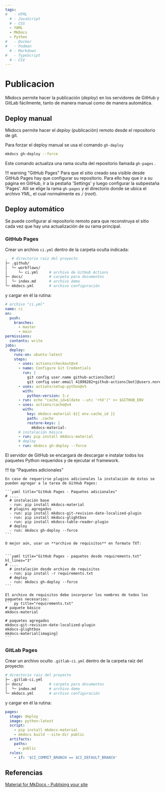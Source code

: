 ```yaml
---
tags:
#   - HTML
  # - JavaScript
  # - CSS
  - YAML
  - MkDocs
  - Python
#   - Docker
#   - Podman
  # - Markdown
#   - TypeScript
  # - CSV
---
```




# Publicacion

Mkdocs permite hacer la publicación (*deploy*) en los servidores de GitHub y GitLab fácilmente, tanto de manera manual como de manera automática.



## Deploy manual


Mkdocs permite hacer el *deploy* (publicación) remoto desde el repositorio de git.

Para forzar el deploy manual se usa el comando `gh-deploy`

```bash
mkdocs gh-deploy --force
```
Este comando actualiza una rama oculta del repositorio llamada `gh-pages` .

!!! warning "GitHub Pages"
    Para que el sitio creado sea visible desde GitHub Pages hay que configurar su repositorio. Para ello hay que ir a su página en GitHub, ir a la pestaña 'Settings' y luego configurar la subpestaña 'Pages'. Allí se elige la rama `gh-pages` y el directorio donde se ubica el archivo YML, el cual normalmente es `/` (*root*).


## Deploy automático

Se puede configurar al repositorio remoto para que reconstruya el sitio cada vez que hay una actualización de su rama principal.

### GitHub Pages

Crear un archivo `ci.yml` dentro de la carpeta oculta indicada:

```bash hl_lines="2-4" title="GitHub Pages - Ruta de GitHub Actions"
.  # directorio raiz del proyecto
├─ .github/
│  └─ workflows/
│     └─ ci.yml     # archivo de GitHub Actions
├─ docs/            # carpeta para documentos
│  └─ index.md      # archivo demo
└─ mkdocs.yml       # archivo configuración
```

y cargar en él la rutina:

```yaml title="GitHub Pages - Rutina de deploy automático" hl_lines="29-32"
# archivo "ci.yml"
name: ci 
on:
  push:
    branches:
      - master 
      - main
permissions:
  contents: write
jobs:
  deploy:
    runs-on: ubuntu-latest
    steps:
      - uses: actions/checkout@v4
      - name: Configure Git Credentials
        run: |
          git config user.name github-actions[bot]
          git config user.email 41898282+github-actions[bot]@users.noreply.github.com
      - uses: actions/setup-python@v5
        with:
          python-version: 3.x
      - run: echo "cache_id=$(date --utc '+%V')" >> $GITHUB_ENV 
      - uses: actions/cache@v4
        with:
          key: mkdocs-material-${{ env.cache_id }}
          path: .cache
          restore-keys: |
            mkdocs-material-
      # instalación básica
      - run: pip install mkdocs-material 
      # deploy
      - run: mkdocs gh-deploy --force
```

El servidor de GitHub se encargará de descargar e instalar todos los paquetes Python requeridos y de ejecutar el framework.

!!! tip "Paquetes adicionales"

    En caso de requerirse plugins adicionales la instalación de éstos se pueden agregar a la tarea de GitHub Pages:
    
    ```yaml title="GitHub Pages - Paquetes adicionales"
    # ....
      # instalación base
      - run: pip install mkdocs-material 
      # plugins agregados
      - run: pip install mkdocs-git-revision-date-localized-plugin
      - run: pip install mkdocs-glightbox
      - run: pip install mkdocs-table-reader-plugin
      # deploy
      - run: mkdocs gh-deploy --force
    ```

    O mejor aún, usar un **archivo de requisitos** en formato TXT: 


    ```yaml title="GitHub Pages - paquetes desde requirements.txt" hl_lines="3"
    # ....
      # instalación desde archivo de requisitos 
      - run: pip install -r requirements.txt 
      # deploy
      - run: mkdocs gh-deploy --force
    ```

    El archivo de requisitos debe incorporar los nombres de todos los paquetes necesarios:
    ``` py title="requirements.txt"
    # paquete básico
    mkdocs-material 

    # paquetes agregados
    mkdocs-git-revision-date-localized-plugin
    mkdocs-glightbox
    mkdocs-material[imaging]
    ```

### GitLab Pages



Crear un archivo oculto `.gitlab-ci.yml` dentro de la carpeta raíz del proyecto:

```bash  hl_lines="2" title="GitLab Pages - Ruta de archivo"
# directorio raiz del proyecto
├─ .gitlab-ci.yml
├─ docs/            # carpeta para documentos
│  └─ index.md      # archivo demo
└─ mkdocs.yml       # archivo configuración
```

y cargar en él la rutina:

```yaml title="GitLab Pages - Rutina de deploy automático"
pages:
  stage: deploy
  image: python:latest
  script:
    - pip install mkdocs-material
    - mkdocs build --site-dir public
  artifacts:
    paths:
      - public
  rules:
    - if: '$CI_COMMIT_BRANCH == $CI_DEFAULT_BRANCH'
```




## Referencias


[Material for MkDocs - Publising your site](https://squidfunk.github.io/mkdocs-material/publishing-your-site/)